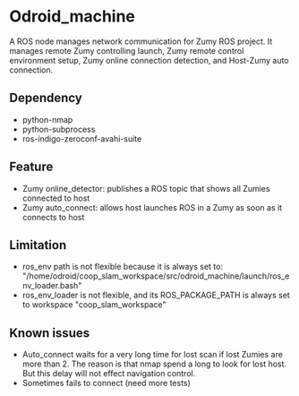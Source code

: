 # Odroid_machine
A ROS node manages network communication for Zumy ROS project. It manages remote Zumy controlling launch, Zumy remote control environment setup, Zumy online connection detection, and Host-Zumy auto connection.

## Dependency
* python-nmap
* python-subprocess
* ros-indigo-zeroconf-avahi-suite

## Feature
* Zumy online_detector: publishes a ROS topic that shows all Zumies connected to host 
* Zumy auto_connect: allows host launches ROS in a Zumy as soon as it connects to host

## Limitation 
* ros_env path is not flexible because it is always set to: "/home/odroid/coop_slam_workspace/src/odroid_machine/launch/ros_env_loader.bash"
* ros_env_loader is not flexible, and its ROS_PACKAGE_PATH is always set to workspace "coop_slam_workspace"

## Known issues
* Auto_connect waits for a very long time for lost scan if lost Zumies are more than 2. The reason is that nmap spend a long to look for lost host. But this delay will not effect navigation control. 
* Sometimes fails to connect (need more tests)
